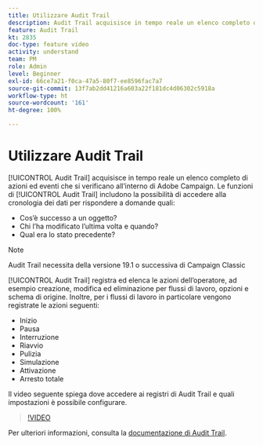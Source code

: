 ```yaml
---
title: Utilizzare Audit Trail
description: Audit Trail acquisisce in tempo reale un elenco completo delle azioni e degli eventi che si verificano all’interno di Adobe Campaign.
feature: Audit Trail
kt: 2835
doc-type: feature video
activity: understand
team: PM
role: Admin
level: Beginner
exl-id: 66ce7a21-f0ca-47a5-80f7-ee8596fac7a7
source-git-commit: 13f7ab2dd41216a603a22f181dc4d06302c5918a
workflow-type: ht
source-wordcount: '161'
ht-degree: 100%

---
```


# Utilizzare Audit Trail

[!UICONTROL Audit Trail] acquisisce in tempo reale un elenco completo di azioni ed eventi che si verificano all’interno di Adobe Campaign. Le funzioni di [!UICONTROL Audit Trail] includono la possibilità di accedere alla cronologia dei dati per rispondere a domande quali:

* Cos’è successo a un oggetto?
* Chi l’ha modificato l’ultima volta e quando?
* Qual era lo stato precedente?

>[!NOTE]
>
>Audit Trail necessita della versione 19.1 o successiva di Campaign Classic

[!UICONTROL Audit Trail] registra ed elenca le azioni dell’operatore, ad esempio creazione, modifica ed eliminazione per flussi di lavoro, opzioni e schema di origine. Inoltre, per i flussi di lavoro in particolare vengono registrate le azioni seguenti:

* Inizio
* Pausa
* Interruzione
* Riavvio
* Pulizia
* Simulazione
* Attivazione
* Arresto totale

Il video seguente spiega dove accedere ai registri di Audit Trail e quali impostazioni è possibile configurare.

>[!VIDEO](https://video.tv.adobe.com/v/27425?quality=12&learn=on)

Per ulteriori informazioni, consulta la [documentazione di Audit Trail](https://experienceleague.adobe.com/docs/campaign-classic/using/monitoring-campaign-classic/production-procedures/audit-trail.html?lang=it).
